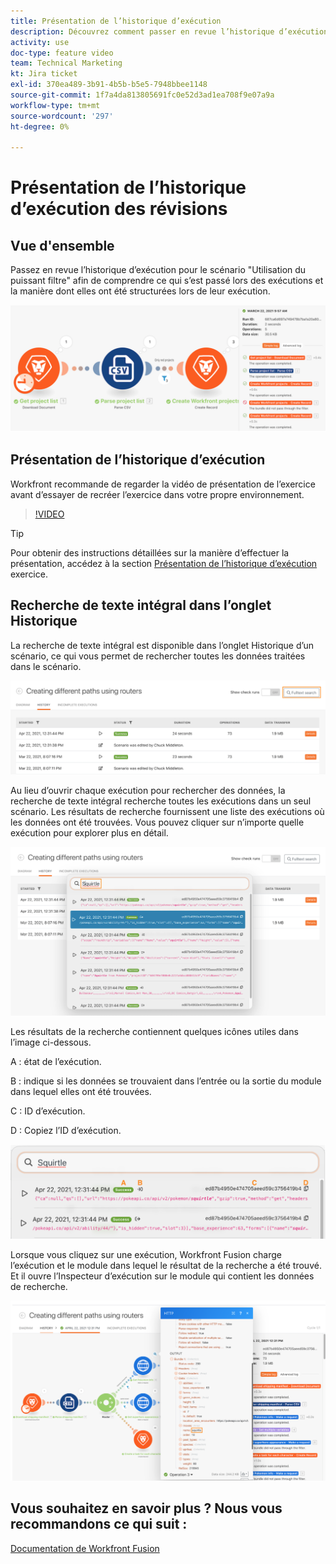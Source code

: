 ```yaml
---
title: Présentation de l’historique d’exécution
description: Découvrez comment passer en revue l’historique d’exécution d’un scénario pour comprendre ce qui s’est passé dans [!DNL Adobe Workfront Fusion].
activity: use
doc-type: feature video
team: Technical Marketing
kt: Jira ticket
exl-id: 370ea489-3b91-4b5b-b5e5-7948bbee1148
source-git-commit: 1f7a4da813805691fc0e52d3ad1ea708f9e07a9a
workflow-type: tm+mt
source-wordcount: '297'
ht-degree: 0%

---
```


# Présentation de l’historique d’exécution des révisions

## Vue d&#39;ensemble

Passez en revue l’historique d’exécution pour le scénario &quot;Utilisation du puissant filtre&quot; afin de comprendre ce qui s’est passé lors des exécutions et la manière dont elles ont été structurées lors de leur exécution.

![Image de l’historique d’exécution dans un scénario de fusion](assets/execution-history-and-scheduling-1.png)

## Présentation de l’historique d’exécution

Workfront recommande de regarder la vidéo de présentation de l’exercice avant d’essayer de recréer l’exercice dans votre propre environnement.

>[!VIDEO](https://video.tv.adobe.com/v/335283/?quality=12)

>[!TIP]
>
>Pour obtenir des instructions détaillées sur la manière d’effectuer la présentation, accédez à la section [Présentation de l’historique d’exécution](https://experienceleague.adobe.com/docs/workfront-learn/tutorials-workfront/fusion/exercises/execution-history.html?lang=en) exercice.

## Recherche de texte intégral dans l’onglet Historique

La recherche de texte intégral est disponible dans l’onglet Historique d’un scénario, ce qui vous permet de rechercher toutes les données traitées dans le scénario.

![Une image de recherche de l’historique d’exécution](assets/execution-history-and-scheduling-2.png)

Au lieu d’ouvrir chaque exécution pour rechercher des données, la recherche de texte intégral recherche toutes les exécutions dans un seul scénario. Les résultats de recherche fournissent une liste des exécutions où les données ont été trouvées. Vous pouvez cliquer sur n’importe quelle exécution pour explorer plus en détail.

![Image d’une recherche d’historique d’exécution](assets/execution-history-and-scheduling-3.png)

Les résultats de la recherche contiennent quelques icônes utiles dans l’image ci-dessous.

A : état de l’exécution.

B : indique si les données se trouvaient dans l’entrée ou la sortie du module dans lequel elles ont été trouvées.

C : ID d’exécution.

D : Copiez l’ID d’exécution.

![Image des résultats de recherche d’un historique d’exécution](assets/execution-history-and-scheduling-4.png)

Lorsque vous cliquez sur une exécution, Workfront Fusion charge l’exécution et le module dans lequel le résultat de la recherche a été trouvé. Et il ouvre l’Inspecteur d’exécution sur le module qui contient les données de recherche.

![Une image des liens d&#39;historique d&#39;exécution](assets/execution-history-and-scheduling-5.png)


## Vous souhaitez en savoir plus ? Nous vous recommandons ce qui suit :

[Documentation de Workfront Fusion](https://experienceleague.adobe.com/docs/workfront/using/adobe-workfront-fusion/workfront-fusion-2.html?lang=en)
